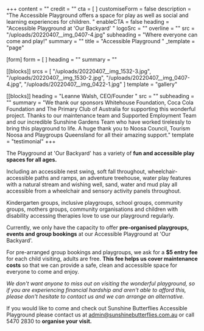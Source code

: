 +++
content = ""
credit = ""
cta = [ ]
customiseForm = false
description = "The Accessible Playground offers a space for play as well as social and learning experiences for children. "
enableCTA = false
heading = "Accessible Playground at 'Our Backyard' "
logoSrc = ""
overline = ""
src = "/uploads/20220407__img_0407-4.jpg"
subheading = "Where everyone can come and play!"
summary = ""
title = "Accessible Playground "
_template = "page"

[form]
form = [ ]
heading = ""
summary = ""

[[blocks]]
srcs = [
  "/uploads/20220407__img_1532-3.jpg",
  "/uploads/20220407__img_1530-2.jpg",
  "/uploads/20220407__img_0407-4.jpg",
  "/uploads/20220407__img_0422-1.jpg"
]
template = "gallery"

[[blocks]]
heading = "Leanne Walsh, CEO/Founder "
src = ""
subheading = ""
summary = "We thank our sponsors Whitehouse Foundation, Coca Cola Foundation and The Primary Club of Australia for supporting this wonderful project. Thanks to our maintenance team and Supported Employment Team and our incredible Sunshine Gardens Team who have worked tirelessly to bring this playground to life. A huge thank you to Noosa Council, Tourism Noosa and Playgroups Queensland for all their amazing support."
template = "testimonial"
+++

The Playground at 'Our Backyard' has a variety of **fun and accessible play spaces for all ages.** 

Including an accessible nest swing, soft fall throughout, wheelchair-accessible paths and ramps, an adventure treehouse, water play features with a natural stream and wishing well, sand, water and mud play all accessible from a wheelchair and sensory activity panels throughout.

Kindergarten groups, inclusive playgroups, school groups, community groups, mothers groups, community organisations and children with disability accessing therapies love to use our playground regularly.

Currently, we only have the capacity to offer **pre-organised playgroups, events and group bookings** at our Accessible Playground at 'Our Backyard'.

For pre-arranged group bookings and playgroups, we ask for a **$5 entry fee** for each child visiting, adults are free. **This fee helps us cover maintenance costs** so that we can provide a safe, clean and accessible space for everyone to come and enjoy.

_We don't want anyone to miss out on visiting the wonderful playground, so if you are experiencing financial hardship and aren't able to afford this, please don't hesitate to contact us and we can arrange an alternative._

If you would like to come and check out Sunshine Butterflies Accessible Playground please contact us at admin@sunshinebutterflies.com.au or call 5470 2830 to **organise your visit.**
